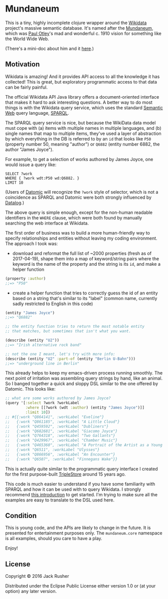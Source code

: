 # Mundaneum

This is a tiny, highly incomplete clojure wrapper around
the [Wikidata](https://www.wikidata.org/wiki/Wikidata:Main_Page)
project's massive semantic database. It's named after
the [Mundaneum](https://en.wikipedia.org/wiki/Mundaneum), which
was [Paul Otley](https://en.wikipedia.org/wiki/Paul_Otlet)'s mad and
wonderful c. 1910 vision for something like the World Wide Web.

(There's a mini-doc about him and it
[here](https://www.youtube.com/watch?v=hSyfZkVgasI).)

## Motivation

Wikidata is amazing! And it provides API access to all the knowledge
it has collected! This is great, but exploratory programmatic access
to that data can be fairly painful.

The official Wikidata API Java library offers a document-oriented
interface that makes it hard to ask interesting questions. A better
way to do most things is with the Wikidata query service, which uses
the
standard [Semantic Web](https://en.wikipedia.org/wiki/Semantic_Web)
query language, [SPARQL](https://en.wikipedia.org/wiki/SPARQL).

The SPARQL query service is nice, but because the WikiData data model
must cope with (a) items with multiple names in multiple languages,
and (b) single names that map to multiple items, they've used a layer
of abstraction by which everything in the DB is referred to by an `id`
that looks like `P50` (property number 50, meaning "author") or
`Q6882` (entity number 6882, the author "James Joyce").

For example, to get a selection of works authored by James Joyce,
one would issue a query like:

``` sparql
SELECT ?work
WHERE { ?work wdt:P50 wd:Q6882. } 
LIMIT 10
```

(Users of [Datomic](http://www.datomic.com) will recognize the `?work`
style of selector, which is not a coincidence as SPARQL and Datomic
were both strongly influenced
by [Datalog](https://en.wikipedia.org/wiki/Datalog).)

The above query is simple enough, except for the non-human readable
identifiers in the `WHERE` clause, which were both found by manually
searching the web interface at Wikidata.

The first order of business was to build a more human-friendly way to
specify relationships and entities without leaving my coding
environment. The approach I took was:

* download and reformat the full list of ~2000 properties (fresh as of
  2017-04-19), shape them into a map of keyword/string pairs where the
  keyword is the name of the property and the string is its `id`, and
  make a helper function

``` clojure
(property :author)
;;=> "P50"
```

* create a helper function that tries to correctly guess the id of an
  entity based on a string that's similar to its "label" (common name,
  currently sadly restricted to English in this code)

``` clojure
(entity "James Joyce")
;;=> "Q6882"

;; the entity function tries to return the most notable entity 
;; that matches, but sometimes that isn't what you want.

(describe (entity "U2"))
;;=> "Irish alternative rock band"

;; not the one I meant, let's try with more info:
(describe (entity "U2" :part-of (entity "Berlin U-Bahn")))
;;=> "underground line in Berlin"
```

This already helps to keep my emacs-driven process running
smoothly. The next point of irritation was assembling query strings by
hand, like an animal. So I banged together a quick and sloppy DSL
similar to the one offered by Datomic. This looks like:

``` clojure
;; what are some works authored by James Joyce?
(query '[:select ?work ?workLabel
         :where [[?work (wdt :author) (entity "James Joyce")]]
         :limit 10])
;; #{{:work "Q864141", :workLabel "Eveline"}
;;   {:work "Q861185", :workLabel "A Little Cloud"}
;;   {:work "Q459592", :workLabel "Dubliners"}
;;   {:work "Q682681", :workLabel "Giacomo Joyce"}
;;   {:work "Q764318", :workLabel "Two Gallants"}
;;   {:work "Q429967", :workLabel "Chamber Music"}
;;   {:work "Q465360", :workLabel "A Portrait of the Artist as a Young Man"}
;;   {:work "Q6511", :workLabel "Ulysses"}
;;   {:work "Q866956", :workLabel "An Encounter"}
;;   {:work "Q6507", :workLabel "Finnegans Wake"}} 
```

This is actually quite similar to the programmatic query interface I
created for the first
purpose-built [TripleStore](https://en.wikipedia.org/wiki/Triplestore)
around 15 years ago.

This code is much easier to understand if you have some familiarity
with SPARQL and how it can be used with to query Wikidata. I strongly
recommend
[this introduction](https://m.wikidata.org/wiki/Wikidata:SPARQL_query_service/queries) to
get started. I'm trying to make sure all the examples are easy to
translate to the DSL used here.

## Condition

This is young code, and the APIs are likely to change in the
future. It is presented for entertainment purposes only. The
`mundaneum.core` namespace is all examples, should you care to have a
play.

Enjoy!

## License

Copyright © 2016 Jack Rusher

Distributed under the Eclipse Public License either version 1.0 or (at
your option) any later version.
